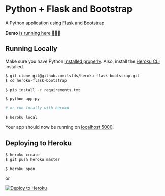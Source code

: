# Python + Flask and Bootstrap

A Python application using [Flask](http://flask.pocoo.org/) and [Bootstrap](https://getbootstrap.com/)

**Demo** [is running here 🚀🚀🚀](https://vast-harbor-38662.herokuapp.com/)

## Running Locally
Make sure you have Python [installed properly](http://install.python-guide.org).  Also, install the [Heroku CLI](https://cli.heroku.com/) installed.

```sh
$ git clone git@github.com:lvlds/heroku-flask-bootstrap.git
$ cd heroku-flask-bootstrap

$ pip install -r requirements.txt

$ python app.py

# or run locally with heroku

$ heroku local
```

Your app should now be running on [localhost:5000](http://localhost:5000/).

## Deploying to Heroku

```sh
$ heroku create
$ git push heroku master

$ heroku open
```
or

[![Deploy to Heroku](https://www.herokucdn.com/deploy/button.png)](https://heroku.com/deploy)
